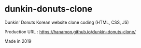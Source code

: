 # dunkin-donuts-clone
Dunkin' Donuts Korean website clone coding (HTML, CSS, JS)

Production URL : https://hanamon.github.io/dunkin-donuts-clone/

Made in 2019
